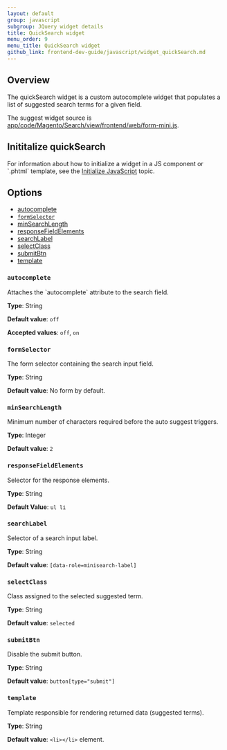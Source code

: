 ```yaml
---
layout: default
group: javascript
subgroup: JQuery widget details
title: QuickSearch widget
menu_order: 9
menu_title: QuickSearch widget
github_link: frontend-dev-guide/javascript/widget_quickSearch.md
---
```


<h2>Overview</h2>

The quickSearch widget is a custom autocomplete widget that populates a list of suggested search terms for a given field. 

The suggest widget source is <a href="{{site.mage2000url}}app/code/Magento/Search/view/frontend/web/form-mini.js">app/code/Magento/Search/view/frontend/web/form-mini.js</a>.

<h2 id="quicksearch_init">Inititalize quickSearch</h2>
For information about how to initialize a widget in a JS component or `.phtml` template, see the <a href="{{site.baseurl}}frontend-dev-guide/javascript/">Initialize JavaScript</a> topic.


<h2 id="quicksearch_options">Options</h2>
<ul>
<li><a href="#q_autocomplete">autocomplete</a></li>
<li><a href="#q_formSelector"><code>formSelector</code></li>
<li><a href="#q_minSearchLength">minSearchLength</a></li>
<li><a href="#q_responseFieldElements">responseFieldElements</a></li>
<li><a href="#q_searchLabel">searchLabel</a></li>
<li><a href="#q_selectClass">selectClass</a></li>
<li><a href="#q_submitBtn">submitBtn</a></li>
<li><a href="#q_template">template</a></li>
</ul>

<h3 id="q_autocomplete"><code>autocomplete</code></h3>
Attaches the `autocomplete` attribute to the search field.

**Type**: String

**Default value**: `off`

**Accepted values**: `off`, `on`


<h3 id="q_formSelector"><code>formSelector</code></h3>
The form selector containing the search input field.

**Type**: String 

**Default value**: No form by default.


<h3 id="q_minSearchLength"><code>minSearchLength</code></h3>
Minimum number of characters required before the auto suggest triggers.

**Type**: Integer

**Default value**: `2`

<h3 id="q_responseFieldElements"><code>responseFieldElements</code></h3>
Selector for the response elements.

**Type**: String

**Default Value**: `ul li`

<h3 id="q_searchLabel"><code>searchLabel</code></h3>
Selector of a search input label.

**Type**: String

**Default value**: `[data-role=minisearch-label]`

<h3 id="q_selectClass"><code>selectClass</code></h3>
Class assigned to the selected suggested term.

**Type**: String

**Default value**: `selected`

<h3 id="q_submitBtn"><code>submitBtn</code></h3>
Disable the submit button. 

**Type**: String

**Default value**: `button[type="submit"]`

<h3 id="q_template"><code>template</code></h3>
Template responsible for rendering returned data (suggested terms).

**Type**: String

**Default value**: `<li></li>` element.



